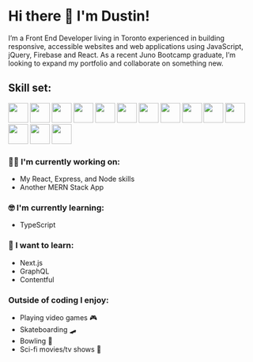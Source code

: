 # Hi there 👋 I'm Dustin!

I’m a Front End Developer living in Toronto experienced in building responsive, accessible websites and web applications using JavaScript, jQuery, Firebase and React. As a recent Juno Bootcamp graduate, I’m looking to expand my portfolio and collaborate on something new.

## Skill set:

<p align="left">
<img src="https://raw.githubusercontent.com/dustin100/dustin100/master/assests/react-original.svg" height="auto" width="40">

<img src="https://raw.githubusercontent.com/dustin100/dustin100/master/assests/nodejs-original.svg" height="auto" width="40">

<img src="https://raw.githubusercontent.com/dustin100/dustin100/master/assests/express-original.svg" height="auto" width="40">

<img src="https://raw.githubusercontent.com/dustin100/dustin100/master/assests/mongodb-original.svg" height="auto" width="40">

<img src="https://raw.githubusercontent.com/dustin100/dustin100/master/assests/javascript-plain.svg" height="auto" width="40">

<img src="https://raw.githubusercontent.com/dustin100/dustin100/master/assests/css3-original.svg" height="auto" width="40">

<img src="https://raw.githubusercontent.com/dustin100/dustin100/master/assests/sass-original.svg" height="auto" width="40">

<img src="https://raw.githubusercontent.com/dustin100/dustin100/master/assests/react-original.svg" height="auto" width="40">

<img src="https://raw.githubusercontent.com/dustin100/dustin100/master/assests/jquery-plain.svg" height="auto" width="40">

<img src="https://raw.githubusercontent.com/dustin100/dustin100/master/assests/html5-original.svg" height="auto" width="40">

<img src="https://raw.githubusercontent.com/dustin100/dustin100/master/assests/bootstrap-plain.svg" height="auto" width="40">

<img src="https://raw.githubusercontent.com/dustin100/dustin100/master/assests/visualstudio-plain.svg" height="auto" width="40">

<img src="https://raw.githubusercontent.com/dustin100/dustin100/master/assests/redux-original.svg" height="auto" width="40">

<img src="https://raw.githubusercontent.com/dustin100/dustin100/master/assests/git-original.svg" height="auto" width="40">
</p>

### :technologist: I'm currently working on:

- My React, Express, and Node skills
- Another MERN Stack App

### :nerd_face: I'm currently learning:

- TypeScript

### :thinking: I want to learn:

- Next.js
- GraphQL
- Contentful

### Outside of coding I enjoy:

- Playing video games :video_game:
- Skateboarding :skateboard:
- Bowling :bowling:
- Sci-fi movies/tv shows :vulcan_salute:
